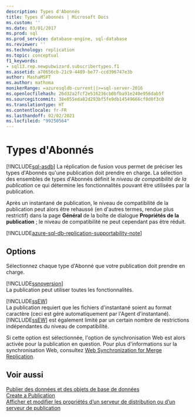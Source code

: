 ```yaml
---
description: Types d'Abonnés
title: Types d’abonnés | Microsoft Docs
ms.custom: ''
ms.date: 03/01/2017
ms.prod: sql
ms.prod_service: database-engine, sql-database
ms.reviewer: ''
ms.technology: replication
ms.topic: conceptual
f1_keywords:
- sql13.rep.newpubwizard.subscribertypes.f1
ms.assetid: a70656cb-21c9-4489-be77-ccd396747e3b
author: MashaMSFT
ms.author: mathoma
monikerRange: =azuresqldb-current||>=sql-server-2016
ms.openlocfilehash: 26d32a2fcf2e516236cb0bfba91e240e956dab5f
ms.sourcegitcommit: 38e055eda82d293bf5fe9db14549666cf0d0f3c0
ms.translationtype: HT
ms.contentlocale: fr-FR
ms.lasthandoff: 02/02/2021
ms.locfileid: "99250564"
---
```

# <a name="subscriber-types"></a>Types d'Abonnés
[!INCLUDE[sql-asdb](../../includes/applies-to-version/sql-asdb.md)]
  La réplication de fusion vous permet de préciser les types d'Abonnés qu'une publication doit prendre en charge. La sélection des ensembles de types d'Abonnés définit le *niveau de compatibilité de la publication* ce qui détermine les fonctionnalités pouvant être utilisées par la publication.  
  
 Après un instantané de publication, le niveau de compatibilité de la publication peut alors être rehaussé (en d'autres termes, rendue plus restrictif) dans la page **Général** de la boîte de dialogue **Propriétés de la publication** ; le niveau de compatibilité ne peut cependant pas être réduit.  

[!INCLUDE[azure-sql-db-replication-supportability-note](../../includes/azure-sql-db-replication-supportability-note.md)]
  
## <a name="options"></a>Options  
 Sélectionnez chaque type d'Abonné que votre publication doit prendre en charge.  
  
 [!INCLUDE[ssnoversion](../../includes/ssnoversion-md.md)]  
 La publication peut utiliser toutes les fonctionnalités.  
  
 [!INCLUDE[ssEW](../../includes/ssew-md.md)]  
 La publication requiert que les fichiers d'instantané soient au format caractère (ceci est géré automatiquement par l'Agent d'instantané). [!INCLUDE[ssEW](../../includes/ssew-md.md)] est également limité par un certain nombre de restrictions indépendantes du niveau de compatibilité.  
  
 Si cette option est sélectionnée, l'option de synchronisation Web est alors activée pour la publication en question. Pour plus d'informations sur la synchronisation Web, consultez [Web Synchronization for Merge Replication](../../relational-databases/replication/web-synchronization-for-merge-replication.md).  
  
## <a name="see-also"></a>Voir aussi  
 [Publier des données et des objets de base de données](../../relational-databases/replication/publish/publish-data-and-database-objects.md)   
 [Create a Publication](../../relational-databases/replication/publish/create-a-publication.md)   
 [Afficher et modifier les propriétés d’un serveur de distribution ou d’un serveur de publication](../../relational-databases/replication/view-and-modify-distributor-and-publisher-properties.md)   
  
  
